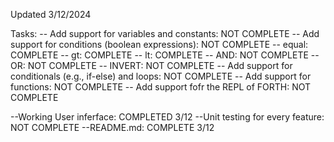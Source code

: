 Updated 3/12/2024

Tasks:
-- Add support for variables and constants: NOT COMPLETE
-- Add support for conditions (boolean expressions): NOT COMPLETE
    -- equal: COMPLETE
    -- gt: COMPLETE
    -- lt: COMPLETE
    -- AND: NOT COMPLETE
    -- OR: NOT COMPLETE
    -- INVERT: NOT COMPLETE
-- Add support for conditionals (e.g., if-else) and loops: NOT COMPLETE
-- Add support for functions: NOT COMPLETE
-- Add support fofr the REPL of FORTH: NOT COMPLETE

--Working User inferface: COMPLETED 3/12
--Unit testing for every feature: NOT COMPLETE 
--README.md: COMPLETE 3/12